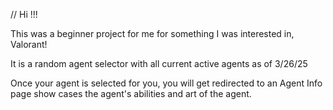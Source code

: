 // Hi !!!

This was a beginner project for me for something I was interested in, Valorant!

It is a random agent selector with all current active agents as of 3/26/25

Once your agent is selected for you, you will get redirected to an Agent Info page show cases the agent's abilities and art of the agent.
